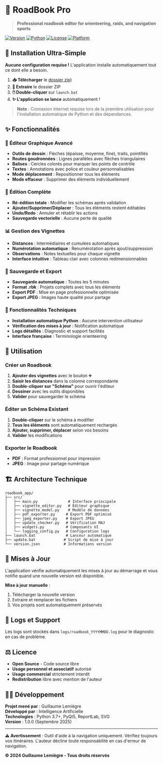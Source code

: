 # 📍 RoadBook Pro

> **Professional roadbook editor for orienteering, raids, and navigation sports**

[![Version](https://img.shields.io/badge/version-1.0.0-blue.svg)](https://github.com/username/roadbook-pro/releases)
[![Python](https://img.shields.io/badge/python-3.7+-green.svg)](https://www.python.org/downloads/)
[![License](https://img.shields.io/badge/license-Open%20Source-orange.svg)](#license)
[![Platform](https://img.shields.io/badge/platform-Windows-lightgrey.svg)]()

## 🚀 **Installation Ultra-Simple**

**Aucune configuration requise !** L'application installe automatiquement tout ce dont elle a besoin.

1. **📥 Télécharger** le [dossier zip](https://github.com/guiguoz/RoadBook-Creator/archive/refs/heads/main.zip))
2. **📂 Extraire** le dossier ZIP
3. **🖱️ Double-cliquer** sur `launch.bat`
4. **✨ L'application se lance** automatiquement !

> **Note** : Connexion internet requise lors de la première utilisation pour l'installation automatique de Python et des dépendances.

## ✨ **Fonctionnalités**

### 🎨 **Éditeur Graphique Avancé**
- **Outils de dessin** : Flèches (épaisse, moyenne, fine), traits, pointillés
- **Routes goudronnées** : Lignes parallèles avec flèches triangulaires
- **Balises** : Cercles colorés pour marquer les points de contrôle
- **Textes** : Annotations avec police et couleur personnalisables
- **Mode déplacement** : Repositionner tous les éléments
- **Mode effaceur** : Supprimer des éléments individuellement

### 🔄 **Édition Complète**
- **Ré-édition totale** : Modifier les schémas après validation
- **Ajouter/Supprimer/Déplacer** : Tous les éléments restent éditables
- **Undo/Redo** : Annuler et rétablir les actions
- **Sauvegarde vectorielle** : Aucune perte de qualité

### 📊 **Gestion des Vignettes**
- **Distances** : Intermédiaires et cumulées automatiques
- **Numérotation automatique** : Renumérotation après ajout/suppression
- **Observations** : Notes textuelles pour chaque vignette
- **Interface intuitive** : Tableau clair avec colonnes redimensionnables

### 💾 **Sauvegarde et Export**
- **Sauvegarde automatique** : Toutes les 5 minutes
- **Format .rbk** : Projets complets avec tous les éléments
- **Export PDF** : Mise en page professionnelle optimisée
- **Export JPEG** : Images haute qualité pour partage

### 🔧 **Fonctionnalités Techniques**
- **Installation automatique Python** : Aucune intervention utilisateur
- **Vérification des mises à jour** : Notification automatique
- **Logs détaillés** : Diagnostic et support facilités
- **Interface française** : Terminologie orienteering

## 🎯 **Utilisation**

### **Créer un Roadbook**
1. **Ajouter des vignettes** avec le bouton ➕
2. **Saisir les distances** dans la colonne correspondante
3. **Double-cliquer sur "Schéma"** pour ouvrir l'éditeur
4. **Dessiner** avec les outils disponibles
5. **Valider** pour sauvegarder le schéma

### **Éditer un Schéma Existant**
1. **Double-cliquer** sur le schéma à modifier
2. **Tous les éléments** sont automatiquement rechargés
3. **Ajouter, supprimer, déplacer** selon vos besoins
4. **Valider** les modifications

### **Exporter le Roadbook**
- **PDF** : Format professionnel pour impression
- **JPEG** : Image pour partage numérique

## 🏗️ **Architecture Technique**

```
roadbook_app/
├── src/
│   ├── main.py              # Interface principale
│   ├── vignette_editor.py   # Éditeur graphique
│   ├── vignette_model.py    # Modèle de données
│   ├── pdf_exporter.py     # Export PDF optimisé
│   ├── jpeg_exporter.py    # Export JPEG
│   ├── update_checker.py   # Vérification MAJ
│   ├── widgets.py          # Composants UI
│   └── logging_config.py   # Configuration logs
├── launch.bat              # Lanceur automatique
├── update.bat             # Script de mise à jour
└── version.json           # Informations version
```

## 🔄 **Mises à Jour**

L'application vérifie automatiquement les mises à jour au démarrage et vous notifie quand une nouvelle version est disponible.

**Mise à jour manuelle** :
1. Télécharger la nouvelle version
2. Extraire et remplacer les fichiers
3. Vos projets sont automatiquement préservés

## 📝 **Logs et Support**

Les logs sont stockés dans `logs/roadbook_YYYYMMDD.log` pour le diagnostic en cas de problème.

## ⚖️ **Licence**

- **Open Source** - Code source libre
- **Usage personnel et associatif** autorisé
- **Usage commercial** strictement interdit
- **Redistribution** libre avec mention de l'auteur

## 👨‍💻 **Développement**

**Projet mené par** : Guillaume Lemiègre  
**Développé par** : Intelligence Artificielle  
**Technologies** : Python 3.7+, PyQt5, ReportLab, SVG  
**Version** : 1.0.0 (Septembre 2025)

---

**⚠️ Avertissement** : Outil d'aide à la navigation uniquement. Vérifiez toujours vos itinéraires. L'auteur décline toute responsabilité en cas d'erreur de navigation.

**© 2024 Guillaume Lemiègre - Tous droits réservés**
